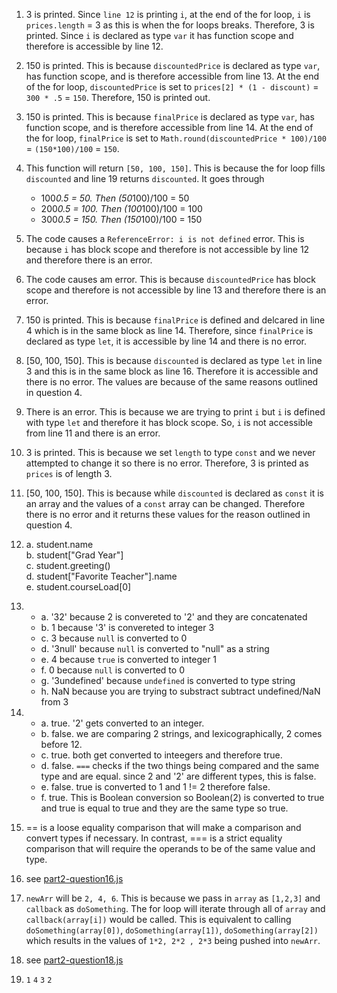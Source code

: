 1. 3 is printed. Since `line 12` is printing `i`, at the end of the for loop, `i` is `prices.length` = 3 as this is when the for loops breaks. Therefore, 3 is printed. Since `i` is declared as type `var` it has function scope and therefore is accessible by line 12.
2. 150 is printed. This is because `discountedPrice` is declared as type `var`, has function scope, and is therefore accessible from line 13. At the end of the for loop, `discountedPrice` is set to `prices[2] * (1 - discount)` = `300 * .5` = `150`. Therefore, 150 is printed out.
3. 150 is printed. This is because `finalPrice` is declared as type `var`, has function scope, and is therefore accessible from line 14. At the end of the for loop, `finalPrice` is set to `Math.round(discountedPrice * 100)/100` = `(150*100)/100` = `150`.
4. This function will return `[50, 100, 150]`. This is because the for loop fills  `discounted` and line 19 returns `discounted`. It goes through 

   - 100*0.5 = 50. Then (50*100)/100 = 50
   - 200*0.5 = 100. Then (100*100)/100 = 100
   - 300*0.5 = 150. Then (150*100)/100 = 150

5. The code causes a `ReferenceError: i is not defined` error. This is because `i` has block scope and therefore is not accessible by line 12 and therefore there is an error.
6. The code causes am error. This is because `discountedPrice` has block scope and therefore is not accessible by line 13 and therefore there is an error.
7. 150 is printed. This is because `finalPrice` is defined and delcared in line 4 which is in the same block as line 14. Therefore, since `finalPrice` is declared as type `let`, it is accessible by line 14 and there is no error.
8. [50, 100, 150]. This is because `discounted` is declared as type `let` in line 3 and this is in the same block as line 16. Therefore it is accessible and there is no error. The values are because of the same reasons outlined in question 4.
9. There is an error. This is because we are trying to print `i` but `i` is defined with type `let` and therefore it has block scope. So, `i` is not accessible from line 11 and there is an error.
10. 3 is printed. This is because we set `length` to type `const` and we never attempted to change it so there is no error. Therefore, 3 is printed as `prices` is of length 3.
11. [50, 100, 150]. This is because while `discounted` is declared as `const` it is an array and the values of a `const` array can be changed. Therefore there is no error and it returns these values for the reason outlined in question 4.
12. a.  student.name   
    b.  student["Grad Year"]  
    c. student.greeting()  
    d. student["Favorite Teacher"].name  
    e. student.courseLoad[0]
13. 
    - a. '32' because 2 is convereted to '2' and they are concatenated
    - b. 1 because '3' is convereted to integer 3
    - c. 3 because `null` is converted to 0
    - d. '3null' because `null` is converted to "null" as a string
    - e. 4 because `true` is converted to integer 1
    - f. 0 because `null` is converted to 0
    - g. '3undefined' because `undefined` is converted to type string
    - h. NaN because you are trying to substract subtract undefined/NaN from 3
14. 
    - a. true. '2' gets converted to an integer.
    - b. false. we are comparing 2 strings, and lexicographically, 2 comes before 12.
    - c. true. both get converted to inteegers and therefore true.
    - d. false. `===` checks if the two things being compared and the same type and are equal. since 2 and '2' are different types, this is false.
    - e. false. true is converted to 1 and 1 != 2 therefore false.
    - f. true. This is Boolean conversion so Boolean(2) is converted to true and true is equal to true and they are the same type so true.
15. == is a loose equality comparison that will make a comparison and convert types if necessary. In contrast, === is a strict equality comparison that will require the operands to be of the same value and type.
16. see [part2-question16.js](part2-question16.js)
17. `newArr` will be `2, 4, 6`. This is because we pass in `array` as `[1,2,3]` and `callback` as `doSomething`. The for loop will iterate through all of `array` and `callback(array[i])` would be called. This is equivalent to calling `doSomething(array[0])`, `doSomething(array[1])`, `doSomething(array[2])` which results in the values of `1*2, 2*2 , 2*3` being pushed into `newArr`.
18. see [part2-question18.js](part2-question18.js)
19. `1`
    `4`
    `3`
    `2`